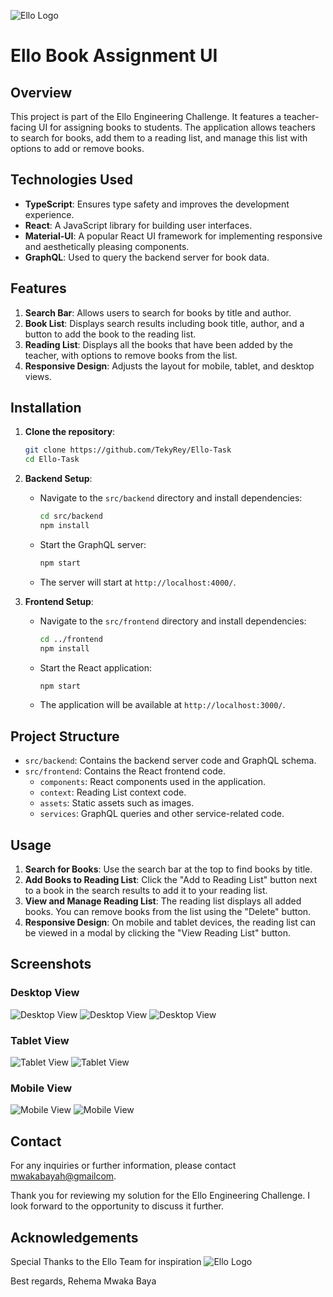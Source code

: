 ![Ello Logo](/frontend/src/assets/ello.png)
# Ello Book Assignment UI

## Overview

This project is part of the Ello Engineering Challenge. It features a teacher-facing UI for assigning books to students. The application allows teachers to search for books, add them to a reading list, and manage this list with options to add or remove books.

## Technologies Used

- **TypeScript**: Ensures type safety and improves the development experience.
- **React**: A JavaScript library for building user interfaces.
- **Material-UI**: A popular React UI framework for implementing responsive and aesthetically pleasing components.
- **GraphQL**: Used to query the backend server for book data.

## Features

1. **Search Bar**: Allows users to search for books by title and author.
2. **Book List**: Displays search results including book title, author, and a button to add the book to the reading list.
3. **Reading List**: Displays all the books that have been added by the teacher, with options to remove books from the list.
4. **Responsive Design**: Adjusts the layout for mobile, tablet, and desktop views.

## Installation

1. **Clone the repository**:
    ```bash
    git clone https://github.com/TekyRey/Ello-Task
    cd Ello-Task
    ```

2. **Backend Setup**:
    - Navigate to the `src/backend` directory and install dependencies:
      ```bash
      cd src/backend
      npm install
      ```
    - Start the GraphQL server:
      ```bash
      npm start
      ```
    - The server will start at `http://localhost:4000/`.

3. **Frontend Setup**:
    - Navigate to the `src/frontend` directory and install dependencies:
      ```bash
      cd ../frontend
      npm install
      ```
    - Start the React application:
      ```bash
      npm start
      ```
    - The application will be available at `http://localhost:3000/`.

## Project Structure

- `src/backend`: Contains the backend server code and GraphQL schema.
- `src/frontend`: Contains the React frontend code.
  - `components`: React components used in the application.
  - `context`: Reading List context code.
  - `assets`: Static assets such as images.
  - `services`: GraphQL queries and other service-related code.
  
  

## Usage

1. **Search for Books**: Use the search bar at the top to find books by title.
2. **Add Books to Reading List**: Click the "Add to Reading List" button next to a book in the search results to add it to your reading list.
3. **View and Manage Reading List**: The reading list displays all added books. You can remove books from the list using the "Delete" button.
4. **Responsive Design**: On mobile and tablet devices, the reading list can be viewed in a modal by clicking the "View Reading List" button.

## Screenshots

### Desktop View
![Desktop View](/frontend/src/assets/demo/web1.png)
![Desktop View](/frontend/src/assets/demo/web2.png)
![Desktop View](/frontend/src/assets/demo/web3.png)


### Tablet View
![Tablet View](/frontend/src/assets/demo/ipad1.png)
![Tablet View](/frontend/src/assets/demo/ipad2.png)


### Mobile View
![Mobile View](/frontend/src/assets/demo/mobile1.png)
![Mobile View](/frontend/src/assets/demo/mobile2.png)


## Contact

For any inquiries or further information, please contact [mwakabayah@gmailcom](mailto:mwakabayah@gmail.com).

Thank you for reviewing my solution for the Ello Engineering Challenge. I look forward to the opportunity to discuss it further.

## Acknowledgements
Special Thanks to the Ello Team for inspiration
![Ello Logo](/frontend/src/assets/ello.png)


Best regards,
Rehema Mwaka Baya
